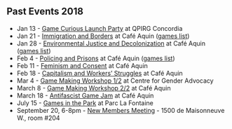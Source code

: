 <div class="col-lg-5" markdown="1">

## Past Events 2018

-   Jan 13 - [Game Curious Launch Party](https://www.facebook.com/events/296609784174094/) at QPIRG Concordia
-   Jan 21 - [Immigration and Borders](https://www.facebook.com/events/1680597415316425/) at Café Aquin ([games list](http://gamecuriousmtl.mrgs.ca/games.html#immigrationgames))
-   Jan 28 - [Environmental Justice and Decolonization](https://www.facebook.com/events/544124215942190/) at Café Aquin ([games list](http://gamecuriousmtl.mrgs.ca/games.html#decolonizationgames))
-   Feb 4 - [Policing and Prisons](https://www.facebook.com/events/318772201962906/) at Café Aquin ([games list](http://gamecuriousmtl.mrgs.ca/games.html#policinggames))
-   Feb 11 - [Feminism and Consent](https://www.facebook.com/events/1492372480880120/) at Café Aquin
-   Feb 18 - [Capitalism and Workers’ Struggles](https://www.facebook.com/events/312394585831567/) at Café Aquin
-   Mar 4 - [Game Making Workshop 1/2](https://www.facebook.com/events/484187128643992/) at Centre for Gender Advocacy				
-   March 8 - [Game Making Workshop 2/2](https://www.facebook.com/events/185465942055814/) at Café Aquin
-   March 18 - [Antifascist Game Jam](https://www.facebook.com/events/936474369857196/) at Café Aquin
-   July 15 - [Games in the Park](https://www.facebook.com/events/486322915136136/) at Parc La Fontaine
-   September 20, 6-8pm - [New Members Meeting](https://www.facebook.com/events/529105100874023/) - 1500 de Maisonneuve W., room #204

</div>
